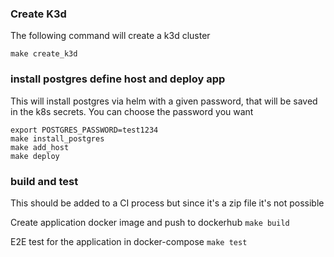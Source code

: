### Create K3d
The following command will create a k3d cluster

```make create_k3d```

### install postgres define host and deploy app

This will install postgres via helm with a given password, that will be saved in the k8s secrets.
You can choose the password you want
```
export POSTGRES_PASSWORD=test1234 
make install_postgres 
make add_host
make deploy
```


### build and test
This should be added to a CI process but since it's a zip file it's not possible

Create application docker image and push to dockerhub
```make build```

E2E test for the application in docker-compose
```make test```



